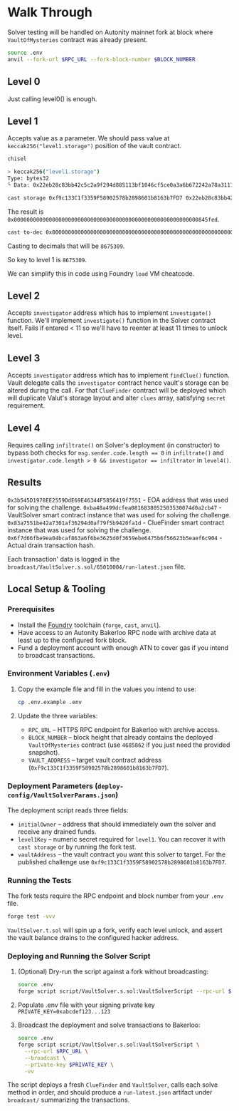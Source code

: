 # Walk Through

Solver testing will be handled on Autonity mainnet fork at block where `VaultOfMysteries` contract was already present.

```bash
source .env
anvil --fork-url $RPC_URL --fork-block-number $BLOCK_NUMBER
```

## Level 0

Just calling level0() is enough.

## Level 1

Accepts value as a parameter. We should pass value at `keccak256("level1.storage")` position of the vault contract.

```bash
chisel

> keccak256("level1.storage")
Type: bytes32
└ Data: 0x22eb28c83bb42c5c2a9f294d885113bf1046cf5ce0a3a6b672242a78a31176a0
```

```bash
cast storage 0xf9c133C1f3359F58902578b2898601b8163b7FD7 0x22eb28c83bb42c5c2a9f294d885113bf1046cf5ce0a3a6b672242a78a31176a0
```

The result is `0x0000000000000000000000000000000000000000000000000000000000845fed`.

```bash
cast to-dec 0x0000000000000000000000000000000000000000000000000000000000845fed
```

Casting to decimals that will be `8675309`.

So key to level 1 is `8675309`.

We can simplify this in code using Foundry `load` VM cheatcode.

## Level 2

Accepts `investigator` address which has to implement `investigate()` function.
We'll implement `investigate()` function in the Solver contract itself.
Fails if entered < 11 so we'll have to reenter at least 11 times to unlock level.

## Level 3

Accepts `investigator` address which has to implement `findClue()` function.
Vault delegate calls the `investigator` contract hence vault's storage can be altered during the call.
For that `ClueFinder` contract will be deployed which will duplicate Valut's storage layout and alter `clues` array, satisfying `secret` requirement.

## Level 4

Requires calling `infiltrate()` on Solver's deployment (in constructor) to bypass both checks for `msg.sender.code.length == 0` in `infiltrate()` and `investigator.code.length > 0 && investigator == infiltrator` in `level4()`.

## Results

`0x3b545D1978EE2559DdE69E46344F5856419f7551` - EOA address that was used for solving the challenge.
`0xba48a499dcfea0816838052503530074d0a2cb47` - VaultSolver smart contract instance that was used for solving the challenge.
`0x83a7551be42a7301af36294d0af79f5b9420fa1d` - ClueFinder smart contract instance that was used for solving the challenge.
`0x6f7d66fbe9ea04bcaf863a6f6be3625d0f3659ebe6475b6f56623b5eaef6c904` - Actual drain transaction hash.

Each transaction' data is logged in the `broadcast/VaultSolver.s.sol/65010004/run-latest.json` file.

## Local Setup & Tooling

### Prerequisites

- Install the [Foundry](https://book.getfoundry.sh/getting-started/installation) toolchain (`forge`, `cast`, `anvil`).
- Have access to an Autonity Bakerloo RPC node with archive data at least up to the configured fork block.
- Fund a deployment account with enough ATN to cover gas if you intend to broadcast transactions.

### Environment Variables (`.env`)

1. Copy the example file and fill in the values you intend to use:

   ```bash
   cp .env.example .env
   ```

2. Update the three variables:
   - `RPC_URL` – HTTPS RPC endpoint for Bakerloo with archive access.
   - `BLOCK_NUMBER` – block height that already contains the deployed `VaultOfMysteries` contract (use `4685862` if you just need the provided snapshot).
   - `VAULT_ADDRESS` – target vault contract address (`0xf9c133C1f3359F58902578b2898601b8163b7FD7`).

### Deployment Parameters (`deploy-config/VaultSolverParams.json`)

The deployment script reads three fields:

- `initialOwner` – address that should immediately own the solver and receive any drained funds.
- `level1Key` – numeric secret required for `level1`. You can recover it with `cast storage` or by running the fork test.
- `vaultAddress` – the vault contract you want this solver to target. For the published challenge use `0xf9c133C1f3359F58902578b2898601b8163b7FD7`.

### Running the Tests

The fork tests require the RPC endpoint and block number from your `.env` file.

```bash
forge test -vvv
```

`VaultSolver.t.sol` will spin up a fork, verify each level unlock, and assert the vault balance drains to the configured hacker address.

### Deploying and Running the Solver Script

1. (Optional) Dry-run the script against a fork without broadcasting:

   ```bash
   source .env
   forge script script/VaultSolver.s.sol:VaultSolverScript --rpc-url $RPC_URL --fork-url $RPC_URL
   ```

2. Populate .env file with your signing private key `PRIVATE_KEY=0xabcdef123...123`

3. Broadcast the deployment and solve transactions to Bakerloo:

   ```bash
   source .env
   forge script script/VaultSolver.s.sol:VaultSolverScript \
     --rpc-url $RPC_URL \
     --broadcast \
     --private-key $PRIVATE_KEY \
     -vv
   ```

The script deploys a fresh `ClueFinder` and `VaultSolver`, calls each solve method in order, and should produce a `run-latest.json` artifact under `broadcast/` summarizing the transactions.
